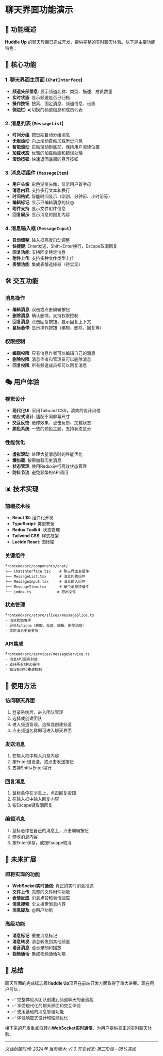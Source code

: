 # 聊天界面功能演示

## 🎯 功能概述

**Huddle Up** 的聊天界面已完成开发，提供完整的实时聊天体验。以下是主要功能特色：

## 🎨 核心功能

### 1. 聊天界面主页面 (`ChatInterface`)
- **频道头部信息**: 显示频道名称、类型、描述、成员数量
- **实时状态**: 显示频道是否已归档
- **操作按钮**: 搜索、固定消息、频道信息、设置
- **侧边栏**: 可切换的频道信息和成员列表

### 2. 消息列表 (`MessageList`)
- **时间分组**: 按日期自动分组消息
- **无限滚动**: 向上滚动自动加载历史消息
- **智能滚动**: 自动滚动到底部，保持用户阅读位置
- **加载状态**: 优雅的加载动画和错误处理
- **滚动按钮**: 快速返回底部的悬浮按钮

### 3. 消息项组件 (`MessageItem`)
- **用户头像**: 彩色渐变头像，显示用户首字母
- **消息内容**: 支持多行文本和换行
- **时间格式**: 智能时间显示（刚刚、分钟前、小时前等）
- **编辑标记**: 显示已编辑消息的状态
- **附件支持**: 显示文件附件信息
- **回复展示**: 显示消息的回复内容

### 4. 消息输入框 (`MessageInput`)
- **自动调整**: 输入框高度自动调整
- **快捷键**: Enter发送，Shift+Enter换行，Escape取消回复
- **回复功能**: 支持回复特定消息
- **附件上传**: 支持多种文件类型上传
- **表情功能**: 集成表情选择器（待实现）

## 🛠️ 交互功能

### 消息操作
- **编辑消息**: 双击或点击编辑按钮
- **删除消息**: 确认删除，支持权限控制
- **回复消息**: 点击回复按钮，显示回复上下文
- **鼠标悬停**: 显示操作按钮（编辑、删除、回复等）

### 权限控制
- **编辑权限**: 只有消息作者可以编辑自己的消息
- **删除权限**: 消息作者和管理员可以删除消息
- **回复权限**: 所有频道成员都可以回复消息

## 🎭 用户体验

### 视觉设计
- **现代化UI**: 采用Tailwind CSS，清爽的设计风格
- **响应式设计**: 适配不同屏幕尺寸
- **交互反馈**: 悬停效果、点击反馈、加载状态
- **颜色系统**: 一致的颜色主题，支持状态区分

### 性能优化
- **虚拟滚动**: 处理大量消息时的性能优化
- **懒加载**: 按需加载历史消息
- **状态管理**: 使用Redux进行高效状态管理
- **防抖节流**: 避免频繁的API调用

## 📊 技术实现

### 前端技术栈
- **React 18**: 组件化开发
- **TypeScript**: 类型安全
- **Redux Toolkit**: 状态管理
- **Tailwind CSS**: 样式框架
- **Lucide React**: 图标库

### 关键组件
```
frontend/src/components/chat/
├── ChatInterface.tsx    # 聊天界面主组件
├── MessageList.tsx      # 消息列表组件
├── MessageInput.tsx     # 消息输入组件
├── MessageItem.tsx      # 单个消息项组件
└── index.ts            # 导出文件
```

### 状态管理
```
frontend/src/store/slices/messageSlice.ts
- 消息状态管理
- 异步Actions（获取、发送、编辑、删除消息）
- 实时消息更新支持
```

### API集成
```
frontend/src/services/messageService.ts
- 消息API服务封装
- 支持所有CRUD操作
- 错误处理和重试机制
```

## 🚀 使用方法

### 访问聊天界面
1. 登录系统后，进入团队管理
2. 选择或创建团队
3. 进入频道管理，选择或创建频道
4. 点击频道名称即可进入聊天界面

### 发送消息
1. 在输入框中输入消息内容
2. 按Enter键发送，或点击发送按钮
3. 支持Shift+Enter换行

### 回复消息
1. 鼠标悬停在消息上，点击回复按钮
2. 在输入框中输入回复内容
3. 按Escape键取消回复

### 编辑消息
1. 鼠标悬停在自己的消息上，点击编辑按钮
2. 修改消息内容
3. 按Enter保存，或按Escape取消

## 🔮 未来扩展

### 即将实现的功能
- **WebSocket实时通信**: 真正的实时消息推送
- **文件上传**: 完整的文件附件功能
- **表情反应**: 消息点赞和表情回应
- **消息搜索**: 全文搜索消息内容
- **消息提及**: @用户功能

### 高级功能
- **消息标记**: 重要消息标记
- **消息转发**: 消息转发到其他频道
- **语音消息**: 语音录制和播放
- **视频通话**: 集成视频通话功能

## 📝 总结

聊天界面的完成标志着**Huddle Up**项目在前端开发方面取得了重大进展。现在用户可以：

- ✅ 完整体验从团队创建到频道聊天的全流程
- ✅ 享受现代化的聊天界面和交互体验
- ✅ 使用基础的消息管理功能
- ✅ 体验响应式设计和性能优化

接下来的开发重点将转向**WebSocket实时通信**，为用户提供真正的实时聊天体验。

---

*文档创建时间: 2024年*
*当前版本: v1.0*
*开发状态: 第三阶段 - 85%完成* 